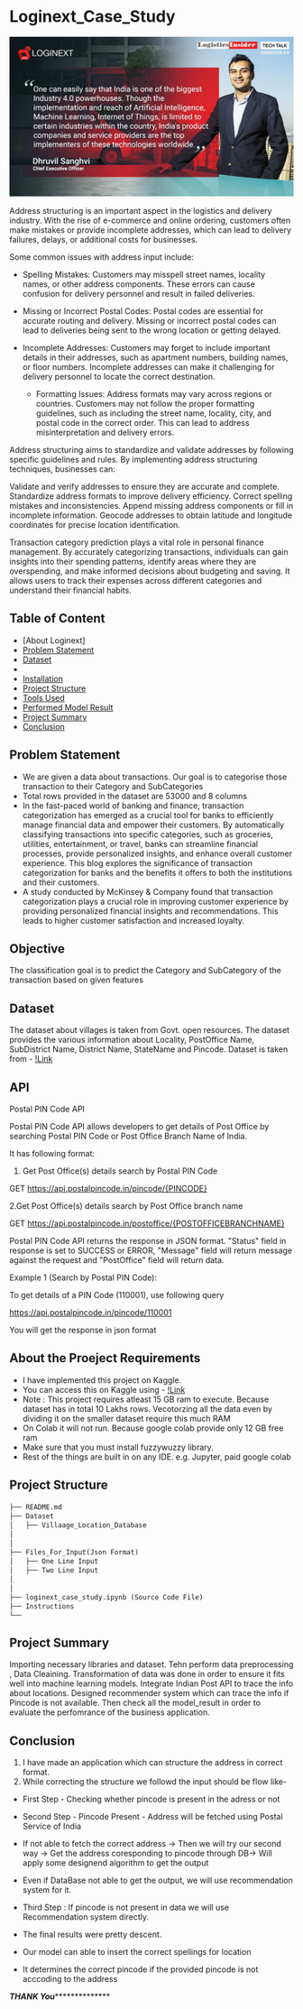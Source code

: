 # Loginext_Case_Study


![image](https://github.com/Jayeshdahiwale/Loginext_Case_Study/raw/main/poster_image.jpg)

Address structuring is an important aspect in the logistics and delivery industry. With the rise of e-commerce and online ordering, customers often make mistakes or provide incomplete addresses, which can lead to delivery failures, delays, or additional costs for businesses.

Some common issues with address input include:

   -  Spelling Mistakes: Customers may misspell street names, locality names, or other address components. These errors can cause confusion for delivery personnel and result in failed deliveries.

   - Missing or Incorrect Postal Codes: Postal codes are essential for accurate routing and delivery. Missing or incorrect postal codes can lead to deliveries being sent to the wrong location or getting delayed.

- Incomplete Addresses: Customers may forget to include important details in their addresses, such as apartment numbers, building names, or floor numbers. Incomplete addresses can make it challenging for delivery personnel to locate the correct destination.

   -  Formatting Issues: Address formats may vary across regions or countries. Customers may not follow the proper formatting guidelines, such as including the street name, locality, city, and postal code in the correct order. This can lead to address misinterpretation and delivery errors.

Address structuring aims to standardize and validate addresses by following specific guidelines and rules. By implementing address structuring techniques, businesses can:

Validate and verify addresses to ensure they are accurate and complete.
Standardize address formats to improve delivery efficiency.
Correct spelling mistakes and inconsistencies.
Append missing address components or fill in incomplete information.
Geocode addresses to obtain latitude and longitude coordinates for precise location identification.

Transaction category prediction plays a vital role in personal finance management. By accurately categorizing transactions, individuals can gain insights into their spending patterns, identify areas where they are overspending, and make informed decisions about budgeting and saving. It allows users to track their expenses across different categories and understand their financial habits.


## Table of Content
  * [About Loginext]
  * [Problem Statement](#problem-statement)
  * [Dataset](#dataset)
  * 
  * [Installation](#installation)
  * [Project Structure](#project-structure)
  * [Tools Used](#tools-used)
  * [Performed Model Result](#performed-model-Result)
  * [Project Summary](#project-summary)
  * [Conclusion](#conclusion)


## Problem Statement
* We are given a data about transactions. Our goal is to categorise those transaction to their Category and SubCategories
* Total rows provided in the dataset are 53000 and 8 columns
* In the fast-paced world of banking and finance, transaction categorization has emerged as a crucial tool for banks to efficiently manage financial data and empower their customers. By automatically classifying transactions into specific categories, such as groceries, utilities, entertainment, or travel, banks can streamline financial processes, provide personalized insights, and enhance overall customer experience. This blog explores the significance of transaction categorization for banks and the benefits it offers to both the institutions and their customers.
* A study conducted by McKinsey & Company found that transaction categorization plays a crucial role in improving customer experience by providing personalized financial insights and recommendations. This leads to higher customer satisfaction and increased loyalty.




## Objective
The classification goal is to predict the Category and SubCategory of the transaction based on given features


## Dataset
The dataset about villages is taken from Govt. open resources. The dataset provides the various information about Locality, PostOffice Name, SubDistrict Name, District Name, StateName and Pincode.
Dataset is taken from  -  [!Link](https://data.gov.in/resource/villagelocality-based-pin-mapping-16th-march-2017)

## API 

Postal PIN Code API


Postal PIN Code API allows developers to get details of Post Office by searching Postal PIN Code or Post Office Branch Name of India.


It has following format:


1. Get Post Office(s) details search by Postal PIN Code

GET https://api.postalpincode.in/pincode/{PINCODE}


2.Get Post Office(s) details search by Post Office branch name

GET https://api.postalpincode.in/postoffice/{POSTOFFICEBRANCHNAME}


Postal PIN Code API returns the response in JSON format. "Status" field in response is set to SUCCESS or ERROR, "Message" field will return message against the request and "PostOffice" field will return data.


Example 1 (Search by Postal PIN Code):

To get details of a PIN Code (110001), use following query

https://api.postalpincode.in/pincode/110001

You will get the response in json format


## About the Proeject Requirements

- I have implemented this project on Kaggle.
- You can access this on Kaggle using - [!Link](https://www.kaggle.com/jayeshdahiwale/loginext-case-study)
- Note : This project requires atleast 15 GB ram to execute. Because dataset has in total 10 Lakhs rows. Vecotorzing all the data even by dividing it on the smaller dataset require this much RAM
- On Colab it will not run. Because google colab provide only 12 GB free ram
- Make sure that you must install fuzzywuzzy library. 
- Rest of the things are built in on any IDE. e.g. Jupyter, paid google colab





## Project Structure
```
├── README.md
├── Dataset 
│   ├── Villaage_Location_Database
│
│
├── Files_For_Input(Json Format)
│   ├── One Line Input
│   ├── Two Line Input
│  
│   
├── loginext_case_study.ipynb (Source Code File)
├── Instructions
└── 
```




## Project Summary
Importing necessary libraries and dataset. Tehn perform data preprocessing , Data Cleaining. Transformation of data was done in order to ensure it fits well into machine learning models. Integrate Indian Post API to trace the info about locations. Designed recommender system which can trace the info if Pincode is not available. Then check all the model_result in order to evaluate the perfomrance of the  business application.


## Conclusion

1. I have made an application which can structure the address in correct format.
2. While correcting the structure we followd the input should be flow like-
  * First Step - Checking whether pincode is present in the adress or not
  * Second Step - Pincode Present - Address will be fetched using Postal Service of India
  * If not able to fetch the correct address -> Then we will try our second way -> Get the address coresponding to pincode through DB-> Will apply some designend algorithm to get the output
  * Even if DataBase not able to get the output, we will use recommendation system for it.

  * Third Step : If pincode is not present in data we will use Recommendation system directly.
  * The final results were pretty descent.
  * Our model can able to insert the correct spellings for location
  * It determines the correct pincode if the provided pincode is not acccoding to the address
    


***************************THANK You*****************************************